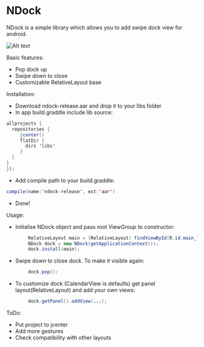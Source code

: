 # NDock

NDock is a simple library which allows you to add swipe dock view for android.

![Alt text](./demo.gif?raw=true "Demo")

Basic features:

 * Pop dock up
 * Swipe down to close
 * Customizable RelativeLayout base

 Installation:
 * Download ndock-release.aar and drop it to your libs folder
 * In app build.graddle include lib source:
 ```java
 allprojects {
   repositories {
      jcenter()
      flatDir {
        dirs 'libs'
      }
   }
}
});
```
* Add compile path to your build.graddle:
 ```java
compile(name:'ndock-release', ext:'aar')
```
 * Done!

 Usage:
 * Initialise NDock object and pass root ViewGroup to constructor:
 ```java
         RelativeLayout main = (RelativeLayout) findViewById(R.id.main_layout);
         NDock dock = new NDock(getApplicationContext());
         dock.install(main);
 ```
* Swipe down to close dock. To make it visible again:
 ```java
         dock.pop();
 ```
 * To customize dock (CalendarView is defaults) get panel layout(RelativeLayout) and add your own views:
  ```java
          dock.getPanel().addView(...);
  ```
ToDo:

 * Put project to jcenter
 * Add more gestures
 * Check compatibility with other layouts
